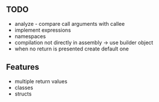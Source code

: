 ## TODO
* analyze - compare call arguments with callee
* implement expressions
* namespaces
* compilation not directly in assembly -> use builder object
* when no return is presented create default one

## Features 
* multiple return values
* classes
* structs

